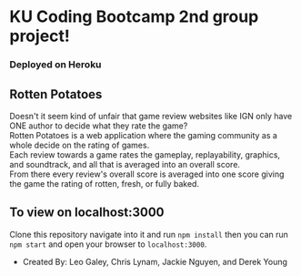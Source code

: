 # KU Coding Bootcamp 2nd group project!
### Deployed on Heroku

## Rotten Potatoes
Doesn't it seem kind of unfair that game review websites like IGN only have ONE author to decide what they rate the game?<br />
Rotten Potatoes is a web application where the gaming community as a whole decide on the rating of games.<br />
Each review towards a game rates the gameplay, replayability, graphics, and soundtrack, and all that is averaged into an overall score.<br />
From there every review's overall score is averaged into one score giving the game the rating of rotten, fresh, or fully baked.

## To view on localhost:3000
Clone this repository navigate into it and run `npm install` then you can run `npm start` and open your browser to `localhost:3000`.
* Created By:
Leo Galey, Chris Lynam, Jackie Nguyen, and Derek Young

